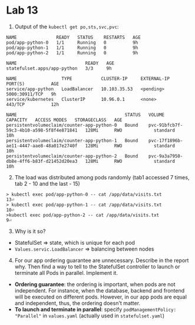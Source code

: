 # Lab 13

1. Output of the `kubectl get po,sts,svc,pvc`:
```                                                               Mon Oct  4 22:26:06 2021
NAME               READY   STATUS    RESTARTS   AGE
pod/app-python-0   1/1     Running   0          9h
pod/app-python-1   1/1     Running   0          9h
pod/app-python-2   1/1     Running   0          9h

NAME                          READY   AGE
statefulset.apps/app-python   3/3     9h

NAME                 TYPE           CLUSTER-IP     EXTERNAL-IP   PORT(S)          AGE
service/app-python   LoadBalancer   10.103.35.53   <pending>     5000:30911/TCP   9h
service/kubernetes   ClusterIP      10.96.0.1      <none>        443/TCP          12h

NAME                                         STATUS   VOLUME                                     CAPACITY   ACCESS MODES   STORAGECLASS   AGE
persistentvolumeclaim/counter-app-python-0   Bound    pvc-91bfcb7f-59c3-4b10-a598-5f8f4e871841   128Mi      RWO            standard       10h
persistentvolumeclaim/counter-app-python-1   Bound    pvc-17f1896b-ae11-4447-aae8-48a017e2740f   128Mi      RWO            standard       10h
persistentvolumeclaim/counter-app-python-2   Bound    pvc-9a3a7950-db8e-4ff6-b83f-d21452d20ea3   128Mi      RWO            standard       10h
```
2. The load was distributed among pods randomly (tab1 accessed 7 times, tab 2 - 10 and the last - 15)
```
> kubectl exec pod/app-python-0 -- cat /app/data/visits.txt
13⏎                                                                                                                                                                         
> kubectl exec pod/app-python-1 -- cat /app/data/visits.txt 
10⏎                                                                                                                                                                         
>kubectl exec pod/app-python-2 -- cat /app/data/visits.txt
9⏎                                                                                                     
```
3. Why is it so?
- StatefulSet => state, which is unique for each pod
- `Values.servic.LoadBalancer` => balancing between nodes

4. For our app ordering guarantee are unnecessary. Describe in the report why. Then find a way to tell to
the StatefulSet controller to launch or terminate all Pods in parallel. Implement it.
- **Ordering guarantee**: the ordering is important, when pods are not independent. For instance, when the database, 
backend and frontend will be executed on different pods. However, in our app pods are equal and independent, thus, the ordering doesn't matter.
- **To launch and terminate in parallel**: specify `podManagementPolicy: "Parallel"` in `values.yaml` (actually used in `statefulset.yaml`)
